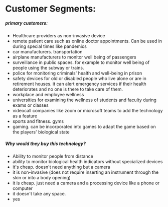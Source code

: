 # Customer Segments:
##### **primary customers:**
- Healthcare providers as non-invasive device 
- remote patient care such as online doctor appointments. Can be used in during special times like pandemics
- car manufacturers. transportation
- airplane manufacturers to monitor well being of passengers
- surveillance in public spaces. for example to monitor well being of people using the subway or trains.
- police for monitoring criminals' health and well-being in prison
- safety devices for old or disabled people who live alone or are in retirement houses. it can alert emergency services if their health deteriorates and no one is there to take care of them.
- workplace and employee wellness
- universities for examining the wellness of students and faculty during exams or classes
- videocall companies like zoom or microsoft teams to add the technology as a feature
- sports and fitness. gyms
- gaming. can be incorporated into games to adapt the game based on the players' biological state

##### **Why would they buy this technology?**
- Ability to monitor people from distance
- ability to monitor biological health indicators without specialized devices
- it's cheap. doesn't need anything but a camera
- it is non-invasive (does not require inserting an instrument through the skin or into a body opening)
- it is cheap. just need a camera and a processing device like a phone or computer
- it doesn't take any space.
- yes